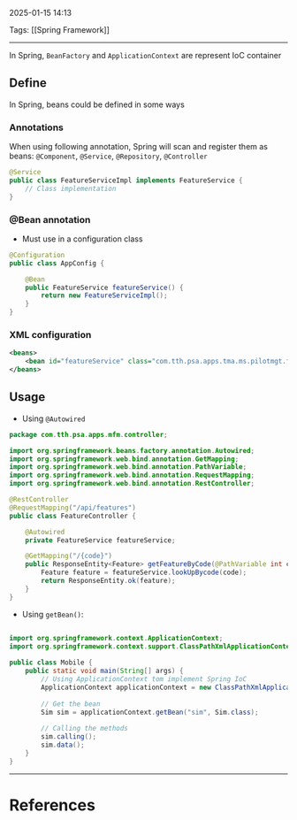 2025-01-15 14:13

Tags: [[Spring Framework]] 

---

In Spring, `BeanFactory` and `ApplicationContext` are represent IoC container
## Define
In Spring, beans could be defined in some ways
### Annotations
When using following annotation, Spring will scan and register them as beans: `@Component`, `@Service`, `@Repository`, `@Controller`

```java
@Service
public class FeatureServiceImpl implements FeatureService {
    // Class implementation
}
```
### @Bean annotation
- Must use in a configuration class
```java
@Configuration
public class AppConfig {

    @Bean
    public FeatureService featureService() {
        return new FeatureServiceImpl();
    }
}
```
### XML configuration
```xml
<beans>
    <bean id="featureService" class="com.tth.psa.apps.tma.ms.pilotmgt.feature.service.FeatureServiceImpl"/>
</beans>
```
## Usage
- Using `@Autowired`
```java
package com.tth.psa.apps.mfm.controller;

import org.springframework.beans.factory.annotation.Autowired;
import org.springframework.web.bind.annotation.GetMapping;
import org.springframework.web.bind.annotation.PathVariable;
import org.springframework.web.bind.annotation.RequestMapping;
import org.springframework.web.bind.annotation.RestController;

@RestController
@RequestMapping("/api/features")
public class FeatureController {

    @Autowired
    private FeatureService featureService;

    @GetMapping("/{code}")
    public ResponseEntity<Feature> getFeatureByCode(@PathVariable int code) {
        Feature feature = featureService.lookUpBycode(code);
        return ResponseEntity.ok(feature);
    }
}
```
- Using `getBean()`:
```java

import org.springframework.context.ApplicationContext;
import org.springframework.context.support.ClassPathXmlApplicationContext;
 
public class Mobile {
    public static void main(String[] args) {
        // Using ApplicationContext tom implement Spring IoC
        ApplicationContext applicationContext = new ClassPathXmlApplicationContext("beans.xml");
         
        // Get the bean
        Sim sim = applicationContext.getBean("sim", Sim.class);
         
        // Calling the methods
        sim.calling();
        sim.data();
    }
}

```

---
# References